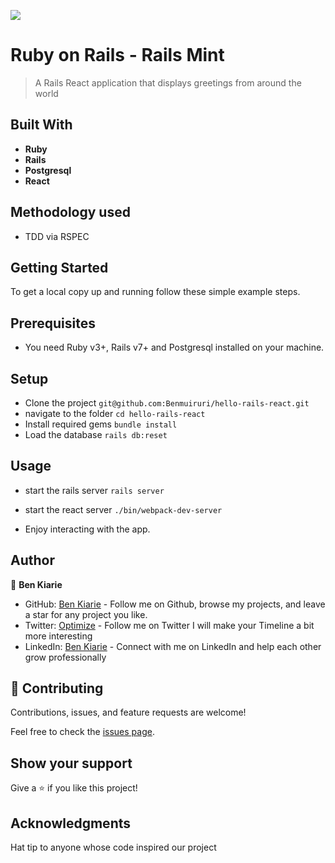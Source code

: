 ![](https://img.shields.io/badge/Microverse-blueviolet)
# Ruby on Rails - Rails Mint

> A Rails React application that displays greetings from around the world


## Built With

- **Ruby**
- **Rails**
- **Postgresql**
- **React**

## Methodology used 
- TDD via RSPEC
  
## Getting Started
To get a local copy up and running follow these simple example steps.


## Prerequisites

- You need Ruby v3+, Rails v7+ and Postgresql installed on your machine.

## Setup
- Clone the project `git@github.com:Benmuiruri/hello-rails-react.git`
- navigate to the folder `cd hello-rails-react`
- Install required gems `bundle install`
- Load the database `rails db:reset`

## Usage
- start the  rails server `rails server`
- start the react server `./bin/webpack-dev-server`

- Enjoy interacting with the app.

## Author

👤 **Ben Kiarie**

- GitHub: [Ben Kiarie](https://github.com/Benmuiruri) - Follow me on Github, browse my projects, and leave a star for any project you like.
- Twitter: [Optimize](https://twitter.com/_optimize) - Follow me on Twitter I will make your Timeline a bit more interesting
- LinkedIn: [Ben Kiarie](https://www.linkedin.com/in/benjamin-kiarie-180b66149/) - Connect with me on LinkedIn and help each other grow professionally

## 🤝 Contributing

Contributions, issues, and feature requests are welcome!

Feel free to check the [issues page](https://github.com/Benmuiruri/rails-mint/issues).

## Show your support

Give a ⭐️ if you like this project!

## Acknowledgments
Hat tip to anyone whose code inspired our project
  
